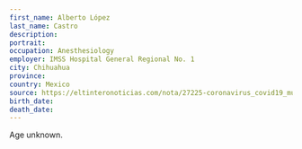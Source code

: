 ```yaml
---
first_name: Alberto López
last_name: Castro
description: 
portrait: 
occupation: Anesthesiology
employer: IMSS Hospital General Regional No. 1
city: Chihuahua
province: 
country: Mexico 
source: https://eltinteronoticias.com/nota/27225-coronavirus_covid19_muerto_doctor
birth_date: 
death_date: 
---
```


Age unknown.